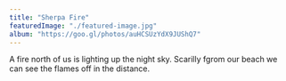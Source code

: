 ```yaml
---
title: "Sherpa Fire"
featuredImage: "./featured-image.jpg"
album: "https://goo.gl/photos/auHCSUzYdX9JUShQ7"
---
```

A fire north of us is lighting up the night sky. Scarilly fgrom our beach we can see the flames off in the distance.
